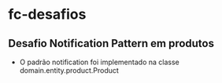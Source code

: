 # fc-desafios

## Desafio Notification Pattern em produtos

- O padrão notification foi implementado na classe domain.entity.product.Product
